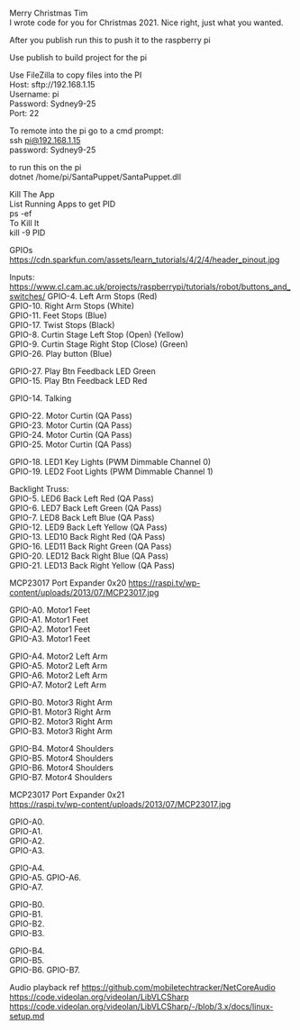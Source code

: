 ﻿Merry Christmas Tim  
I wrote code for you for Christmas 2021. Nice right, just what you wanted.   
  
After you publish run this to push it to the raspberry pi  
  
Use publish to build project for the pi  
  
Use FileZilla to copy files into the PI  
Host: sftp://192.168.1.15  
Username: pi  
Password: Sydney9-25  
Port: 22  
   
To remote into the pi go to a cmd prompt:  
ssh pi@192.168.1.15  
password: Sydney9-25   
  
to run this on the pi   
dotnet /home/pi/SantaPuppet/SantaPuppet.dll  
   
Kill The App  
List Running Apps to get PID   
ps -ef  
To Kill It  
kill -9 PID   
  
  
GPIOs   
https://cdn.sparkfun.com/assets/learn_tutorials/4/2/4/header_pinout.jpg    
   
Inputs:
https://www.cl.cam.ac.uk/projects/raspberrypi/tutorials/robot/buttons_and_switches/
GPIO-4. Left Arm Stops (Red)  
GPIO-10. Right Arm Stops (White)  
GPIO-11. Feet Stops (Blue)  
GPIO-17. Twist Stops (Black)   
GPIO-8. Curtin Stage Left Stop (Open) (Yellow)  
GPIO-9. Curtin Stage Right Stop (Close) (Green)  
GPIO-26. Play button (Blue)  
     
GPIO-27. Play Btn Feedback LED Green   
GPIO-15. Play Btn Feedback LED Red  
  
GPIO-14. Talking  
     
GPIO-22. Motor Curtin (QA Pass)  
GPIO-23. Motor Curtin (QA Pass)     
GPIO-24. Motor Curtin (QA Pass)   
GPIO-25. Motor Curtin (QA Pass)    
   
GPIO-18. LED1 Key Lights (PWM Dimmable Channel 0)  
GPIO-19. LED2 Foot Lights (PWM Dimmable Channel 1)  
   
Backlight Truss:  
GPIO-5. LED6 Back Left Red  (QA Pass)   
GPIO-6. LED7 Back Left Green  (QA Pass)   
GPIO-7. LED8 Back Left Blue  (QA Pass)   
GPIO-12. LED9 Back Left Yellow  (QA Pass)   
GPIO-13. LED10 Back Right Red  (QA Pass)   
GPIO-16. LED11 Back Right Green  (QA Pass)    
GPIO-20. LED12 Back Right Blue   (QA Pass)    
GPIO-21. LED13 Back Right Yellow  (QA Pass)   
  

MCP23017 Port Expander 0x20 
https://raspi.tv/wp-content/uploads/2013/07/MCP23017.jpg  

GPIO-A0. Motor1 Feet   
GPIO-A1. Motor1 Feet   
GPIO-A2. Motor1 Feet   
GPIO-A3. Motor1 Feet    
   
GPIO-A4. Motor2 Left Arm   
GPIO-A5. Motor2 Left Arm  
GPIO-A6. Motor2 Left Arm   
GPIO-A7. Motor2 Left Arm   
  
  
GPIO-B0. Motor3 Right Arm  
GPIO-B1. Motor3 Right Arm  
GPIO-B2. Motor3 Right Arm  
GPIO-B3. Motor3 Right Arm   
   
GPIO-B4. Motor4 Shoulders   
GPIO-B5. Motor4 Shoulders  
GPIO-B6. Motor4 Shoulders  
GPIO-B7. Motor4 Shoulders 


MCP23017 Port Expander 0x21   
https://raspi.tv/wp-content/uploads/2013/07/MCP23017.jpg   
  
GPIO-A0.  
GPIO-A1.   
GPIO-A2.   
GPIO-A3.   
   
GPIO-A4.   
GPIO-A5. 
GPIO-A6.   
GPIO-A7.   

  
GPIO-B0.  
GPIO-B1.   
GPIO-B2.   
GPIO-B3.   
   
GPIO-B4.    
GPIO-B5.  
GPIO-B6. 
GPIO-B7. 


Audio playback ref
https://github.com/mobiletechtracker/NetCoreAudio
https://code.videolan.org/videolan/LibVLCSharp
https://code.videolan.org/videolan/LibVLCSharp/-/blob/3.x/docs/linux-setup.md
